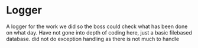 # Logger
A logger for the work we did so the boss could check what has been done on what day.
Have not gone into depth of coding here, just a basic filebased database.
did not do exception handling as there is not much to handle
